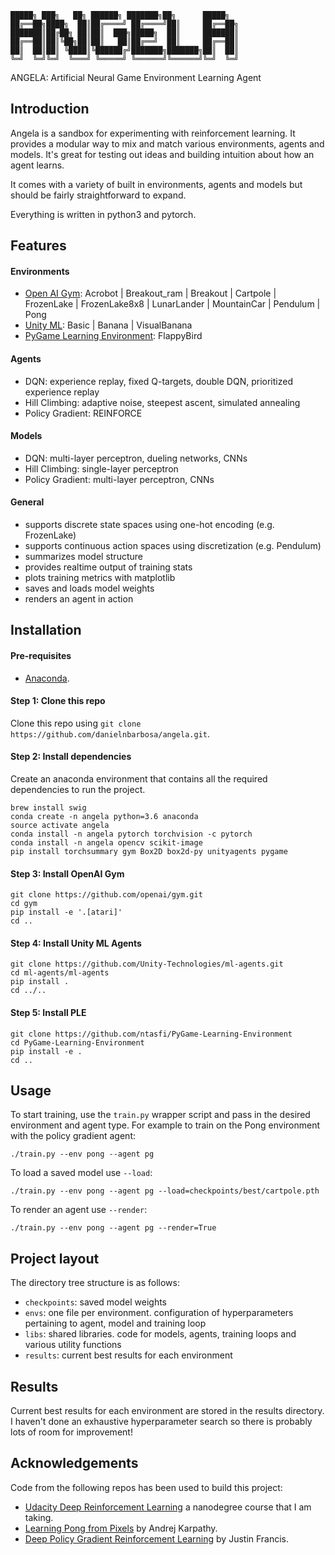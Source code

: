 ```
█████╗ ███╗   ██╗ ██████╗ ███████╗██╗      █████╗
██╔══██╗████╗  ██║██╔════╝ ██╔════╝██║     ██╔══██╗
███████║██╔██╗ ██║██║  ███╗█████╗  ██║     ███████║
██╔══██║██║╚██╗██║██║   ██║██╔══╝  ██║     ██╔══██║
██║  ██║██║ ╚████║╚██████╔╝███████╗███████╗██║  ██║
╚═╝  ╚═╝╚═╝  ╚═══╝ ╚═════╝ ╚══════╝╚══════╝╚═╝  ╚═╝
```

ANGELA: Artificial Neural Game Environment Learning Agent


## Introduction

Angela is a sandbox for experimenting with reinforcement learning.  It provides a modular way to mix and match various environments, agents and models.  It's great for testing out ideas and building intuition about how an agent learns.

It comes with a variety of built in environments, agents and models but should be fairly straightforward to expand.

Everything is written in python3 and pytorch.


## Features

#### Environments
 - [Open AI Gym](https://gym.openai.com/): Acrobot | Breakout_ram | Breakout | Cartpole | FrozenLake | FrozenLake8x8 | LunarLander | MountainCar | Pendulum | Pong
 - [Unity ML](https://github.com/Unity-Technologies/ml-agents/blob/master/docs/Learning-Environment-Examples.md#banana-collector): Basic | Banana | VisualBanana
 - [PyGame Learning Environment](https://pygame-learning-environment.readthedocs.io/en/latest/user/home.html): FlappyBird

#### Agents
 - DQN: experience replay, fixed Q-targets, double DQN, prioritized experience replay
 - Hill Climbing: adaptive noise, steepest ascent, simulated annealing
 - Policy Gradient: REINFORCE

#### Models
 - DQN: multi-layer perceptron, dueling networks, CNNs
 - Hill Climbing: single-layer perceptron
 - Policy Gradient: multi-layer perceptron, CNNs

#### General
- supports discrete state spaces using one-hot encoding (e.g. FrozenLake)
- supports continuous action spaces using discretization (e.g. Pendulum)
- summarizes model structure
- provides realtime output of training stats
- plots training metrics with matplotlib
- saves and loads model weights
- renders an agent in action


## Installation

#### Pre-requisites
- [Anaconda](https://www.anaconda.com/download/).

#### Step 1: Clone this repo
Clone this repo using `git clone https://github.com/danielnbarbosa/angela.git`.

#### Step 2: Install dependencies
Create an anaconda environment that contains all the required dependencies to run the project.

```
brew install swig
conda create -n angela python=3.6 anaconda
source activate angela
conda install -n angela pytorch torchvision -c pytorch
conda install -n angela opencv scikit-image
pip install torchsummary gym Box2D box2d-py unityagents pygame
```

#### Step 3: Install OpenAI Gym
```
git clone https://github.com/openai/gym.git
cd gym
pip install -e '.[atari]'
cd ..
```

#### Step 4: Install Unity ML Agents
```
git clone https://github.com/Unity-Technologies/ml-agents.git
cd ml-agents/ml-agents
pip install .
cd ../..
```

#### Step 5: Install PLE
```
git clone https://github.com/ntasfi/PyGame-Learning-Environment
cd PyGame-Learning-Environment
pip install -e .
cd ..
```

## Usage
To start training, use the `train.py` wrapper script and pass in the desired environment and agent type.  For example to train on the Pong environment with the policy gradient agent:
```
./train.py --env pong --agent pg
```

To load a saved model use `--load`:
```
./train.py --env pong --agent pg --load=checkpoints/best/cartpole.pth
```

To render an agent use `--render`:
```
./train.py --env pong --agent pg --render=True
```


## Project layout
The directory tree structure is as follows:
 - `checkpoints`: saved model weights
 - `envs`: one file per environment.  configuration of hyperparameters pertaining to agent, model and training loop
 - `libs`: shared libraries.  code for models, agents, training loops and various utility functions
 - `results`: current best results for each environment


## Results
Current best results for each environment are stored in the results directory.  I haven't done an exhaustive hyperparameter search so there is probably lots of room for improvement!


## Acknowledgements
Code from the following repos has been used to build this project:
 - [Udacity Deep Reinforcement Learning](https://github.com/udacity/deep-reinforcement-learning) a nanodegree course that I am taking.
 - [Learning Pong from Pixels](https://gist.github.com/karpathy/a4166c7fe253700972fcbc77e4ea32c5) by Andrej Karpathy.
 - [Deep Policy Gradient Reinforcement Learning](https://github.com/wagonhelm/Deep-Policy-Gradient) by Justin Francis.
